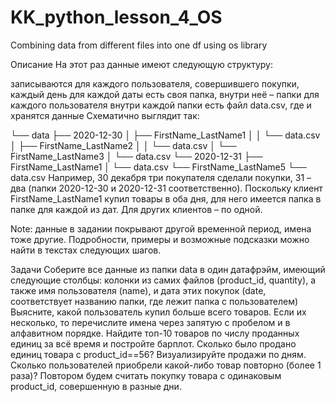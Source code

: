 # KK_python_lesson_4_OS
Combining data from different files into one df using os library

Описание
На этот раз данные имеют следующую структуру:

записываются для каждого пользователя, совершившего покупки, каждый день
для каждой даты есть своя папка, внутри неё – папки для каждого пользователя
внутри каждой папки есть файл data.csv, где и хранятся данные
Схематично выглядит так:

└── data
   ├── 2020-12-30
   │  ├── FirstName_LastName1
   │  │   └── data.csv
   │  ├── FirstName_LastName2
   │  │   └── data.csv
   │  └── FirstName_LastName3
   │      └── data.csv
   └── 2020-12-31
      ├── FirstName_LastName1
      │   └── data.csv
      └── FirstName_LastName5
          └── data.csv
Например, 30 декабря три покупателя сделали покупки, 31 – два 
(папки 2020-12-30 и 2020-12-31 соответственно). Поскольку клиент FirstName_LastName1 купил товары в оба дня, для него имеется папка в папке для каждой из дат. Для других клиентов – по одной.

Note: данные в задании покрывают другой временной период, имена тоже другие. Подробности, примеры и возможные подсказки можно найти в текстах следующих шагов.

      

Задачи
Соберите все данные из папки data в один датафрэйм, имеющий следующие столбцы: колонки из самих файлов (product_id, quantity), а также имя пользователя (name), и дата этих покупок (date, соответствует названию папки, где лежит папка с пользователем)
Выясните, какой пользователь купил больше всего товаров. Если их несколько, то перечислите имена через запятую с пробелом и в алфавитном порядке.
Найдите топ-10 товаров по числу проданных единиц за всё время и постройте барплот. Сколько было продано единиц товара с product_id==56?
Визуализируйте продажи по дням.
Сколько пользователей приобрели какой-либо товар повторно (более 1 раза)? Повтором будем считать покупку товара с одинаковым product_id, совершенную в разные дни. 
